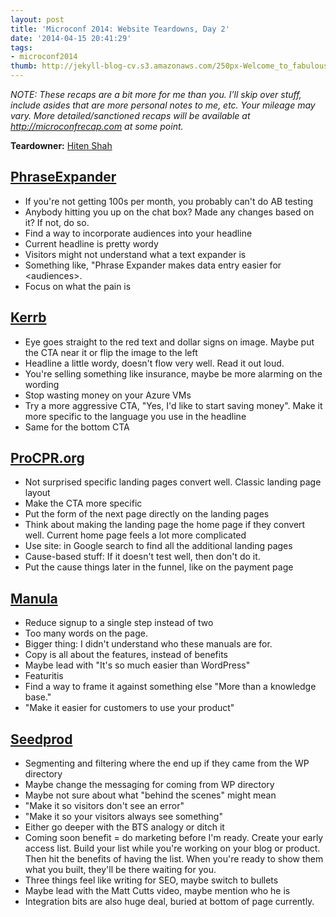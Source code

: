 ```yaml
---
layout: post
title: 'Microconf 2014: Website Teardowns, Day 2'
date: '2014-04-15 20:41:29'
tags:
- microconf2014
thumb: http://jekyll-blog-cv.s3.amazonaws.com/250px-Welcome_to_fabulous_las_vegas_sign.jpg
---
```


_NOTE: These recaps are a bit more for me than you. I’ll skip over stuff, include asides that are more personal notes to me, etc. Your mileage may vary. More detailed/sanctioned recaps will be available at http://microconfrecap.com at some point._

**Teardowner:** [Hiten Shah](https://twitter.com/hnshah)

## [PhraseExpander](http://phraseexpander.com)

* If you're not getting 100s per month, you probably can't do AB testing
* Anybody hitting you up on the chat box? Made any changes based on it? If not, do so.
* Find a way to incorporate audiences into your headline
* Current headline is pretty wordy
* Visitors might not understand what a text expander is
* Something like, "Phrase Expander makes data entry easier for \<audiences\>.
* Focus on what the pain is

## [Kerrb](http://kerrb.com)

* Eye goes straight to the red text and dollar signs on image. Maybe put the CTA near it or flip the image to the left
* Headline a little wordy, doesn't flow very well. Read it out loud.
* You're selling something like insurance, maybe be more alarming on the wording
* Stop wasting money on your Azure VMs
* Try a more aggressive CTA, "Yes, I'd like to start saving money". Make it more specific to the language you use in the headline
* Same for the bottom CTA

## [ProCPR.org](http://procpr.com)

* Not surprised specific landing pages convert well. Classic landing page layout
* Make the CTA more specific
* Put the form of the next page directly on the landing pages
* Think about making the landing page the home page if they convert well. Current home page feels a lot more complicated
* Use site: in Google search to find all the additional landing pages
* Cause-based stuff: If it doesn't test well, then don't do it.
* Put the cause things later in the funnel, like on the payment page

## [Manula](http://manula.com)

* Reduce signup to a single step instead of two
* Too many words on the page.
* Bigger thing: I didn't understand who these manuals are for.
* Copy is all about the features, instead of benefits
* Maybe lead with "It's so much easier than WordPress"
* Featuritis
* Find a way to frame it against something else "More than a knowledge base."
* "Make it easier for customers to use your product"

## [Seedprod](http://www.seedprod.com)

* Segmenting and filtering where the end up if they came from the WP directory
* Maybe change the messaging for coming from WP directory
* Maybe not sure about what "behind the scenes" might mean
* "Make it so visitors don't see an error"
* "Make it so your visitors always see something"
* Either go deeper with the BTS analogy or ditch it
* Coming soon benefit = do marketing before I'm ready. Create your early access list. Build your list while you're working on your blog or product. Then hit the benefits of having the list. When you're ready to show them what you built, they'll be there waiting for you.
* Three things feel like writing for SEO, maybe switch to bullets
* Maybe lead with the Matt Cutts video, maybe mention who he is
* Integration bits are also huge deal, buried at bottom of page currently.
